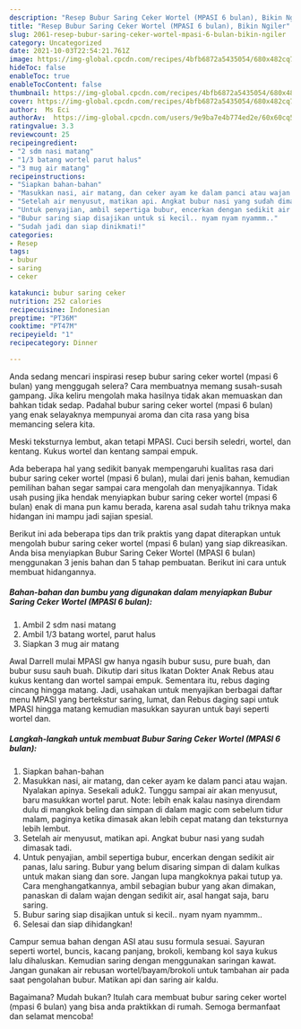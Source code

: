 ```yaml
---
description: "Resep Bubur Saring Ceker Wortel (MPASI 6 bulan), Bikin Ngiler"
title: "Resep Bubur Saring Ceker Wortel (MPASI 6 bulan), Bikin Ngiler"
slug: 2061-resep-bubur-saring-ceker-wortel-mpasi-6-bulan-bikin-ngiler
category: Uncategorized
date: 2021-10-03T22:54:21.761Z
image: https://img-global.cpcdn.com/recipes/4bfb6872a5435054/680x482cq70/bubur-saring-ceker-wortel-mpasi-6-bulan-foto-resep-utama.jpg
hideToc: false
enableToc: true
enableTocContent: false
thumbnail: https://img-global.cpcdn.com/recipes/4bfb6872a5435054/680x482cq70/bubur-saring-ceker-wortel-mpasi-6-bulan-foto-resep-utama.jpg
cover: https://img-global.cpcdn.com/recipes/4bfb6872a5435054/680x482cq70/bubur-saring-ceker-wortel-mpasi-6-bulan-foto-resep-utama.jpg
author:  Ms Eci
authorAv:  https://img-global.cpcdn.com/users/9e9ba7e4b774ed2e/60x60cq50/avatar.jpg
ratingvalue: 3.3
reviewcount: 25
recipeingredient:
- "2 sdm nasi matang"
- "1/3 batang wortel parut halus"
- "3 mug air matang"
recipeinstructions:
- "Siapkan bahan-bahan"
- "Masukkan nasi, air matang, dan ceker ayam ke dalam panci atau wajan. Nyalakan apinya. Sesekali aduk2. Tunggu sampai air akan menyusut, baru masukkan wortel parut. Note: lebih enak kalau nasinya direndam dulu di mangkok beling dan simpan di dalam magic com sebelum tidur malam, paginya ketika dimasak akan lebih cepat matang dan teksturnya lebih lembut."
- "Setelah air menyusut, matikan api. Angkat bubur nasi yang sudah dimasak tadi."
- "Untuk penyajian, ambil sepertiga bubur, encerkan dengan sedikit air panas, lalu saring. Bubur yang belum disaring simpan di dalam kulkas untuk makan siang dan sore. Jangan lupa mangkoknya pakai tutup ya. Cara menghangatkannya, ambil sebagian bubur yang akan dimakan, panaskan di dalam wajan dengan sedikit air, asal hangat saja, baru saring."
- "Bubur saring siap disajikan untuk si kecil.. nyam nyam nyammm.."
- "Sudah jadi dan siap dinikmati!"
categories:
- Resep
tags:
- bubur
- saring
- ceker

katakunci: bubur saring ceker 
nutrition: 252 calories
recipecuisine: Indonesian
preptime: "PT36M"
cooktime: "PT47M"
recipeyield: "1"
recipecategory: Dinner

---
```



Anda sedang mencari inspirasi resep bubur saring ceker wortel (mpasi 6 bulan) yang menggugah selera? Cara membuatnya memang susah-susah gampang. Jika keliru mengolah maka hasilnya tidak akan memuaskan dan bahkan tidak sedap. Padahal bubur saring ceker wortel (mpasi 6 bulan) yang enak selayaknya mempunyai aroma dan cita rasa yang bisa memancing selera kita.


Meski teksturnya lembut, akan tetapi MPASI. Cuci bersih seledri, wortel, dan kentang. Kukus wortel dan kentang sampai empuk.

Ada beberapa hal yang sedikit banyak mempengaruhi kualitas rasa dari bubur saring ceker wortel (mpasi 6 bulan), mulai dari jenis bahan, kemudian pemilihan bahan segar sampai cara mengolah dan menyajikannya. Tidak usah pusing jika hendak menyiapkan bubur saring ceker wortel (mpasi 6 bulan) enak di mana pun kamu berada, karena asal sudah tahu triknya maka hidangan ini mampu jadi sajian spesial.


Berikut ini ada beberapa tips dan trik praktis yang dapat diterapkan untuk mengolah bubur saring ceker wortel (mpasi 6 bulan) yang siap dikreasikan. Anda bisa menyiapkan Bubur Saring Ceker Wortel (MPASI 6 bulan) menggunakan 3 jenis bahan dan 5 tahap pembuatan. Berikut ini cara untuk membuat hidangannya.

<!--inarticleads1-->

##### Bahan-bahan dan bumbu yang digunakan dalam menyiapkan Bubur Saring Ceker Wortel (MPASI 6 bulan):

1. Ambil 2 sdm nasi matang
1. Ambil 1/3 batang wortel, parut halus
1. Siapkan 3 mug air matang


Awal Darrell mulai MPASI gw hanya ngasih bubur susu, pure buah, dan bubur susu sauh buah. Dikutip dari situs Ikatan Dokter Anak Rebus atau kukus kentang dan wortel sampai empuk. Sementara itu, rebus daging cincang hingga matang. Jadi, usahakan untuk menyajikan berbagai daftar menu MPASI yang bertekstur saring, lumat, dan Rebus daging sapi untuk MPASI hingga matang kemudian masukkan sayuran untuk bayi seperti wortel dan. 

<!--inarticleads2-->

##### Langkah-langkah untuk membuat Bubur Saring Ceker Wortel (MPASI 6 bulan):

1. Siapkan bahan-bahan
1. Masukkan nasi, air matang, dan ceker ayam ke dalam panci atau wajan. Nyalakan apinya. Sesekali aduk2. Tunggu sampai air akan menyusut, baru masukkan wortel parut. Note: lebih enak kalau nasinya direndam dulu di mangkok beling dan simpan di dalam magic com sebelum tidur malam, paginya ketika dimasak akan lebih cepat matang dan teksturnya lebih lembut.
1. Setelah air menyusut, matikan api. Angkat bubur nasi yang sudah dimasak tadi.
1. Untuk penyajian, ambil sepertiga bubur, encerkan dengan sedikit air panas, lalu saring. Bubur yang belum disaring simpan di dalam kulkas untuk makan siang dan sore. Jangan lupa mangkoknya pakai tutup ya. Cara menghangatkannya, ambil sebagian bubur yang akan dimakan, panaskan di dalam wajan dengan sedikit air, asal hangat saja, baru saring.
1. Bubur saring siap disajikan untuk si kecil.. nyam nyam nyammm..
1. Selesai dan siap dihidangkan!

Campur semua bahan dengan ASI atau susu formula sesuai. Sayuran seperti wortel, buncis, kacang panjang, brokoli, kembang kol saya kukus lalu dihaluskan. Kemudian saring dengan menggunakan saringan kawat. Jangan gunakan air rebusan wortel/bayam/brokoli untuk tambahan air pada saat pengolahan bubur. Matikan api dan saring air kaldu. 

Bagaimana? Mudah bukan? Itulah cara membuat bubur saring ceker wortel (mpasi 6 bulan) yang bisa anda praktikkan di rumah. Semoga bermanfaat dan selamat mencoba!
